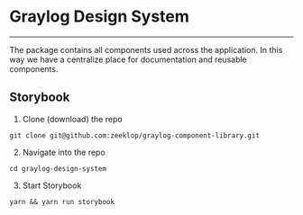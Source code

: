 # Graylog Design System

---

The package contains all components used across the application. In this way we have a centralize place for documentation and reusable components.

## Storybook

1. Clone (download) the repo

`git clone git@github.com:zeeklop/graylog-component-library.git`

2. Navigate into the repo

`cd graylog-design-system`

3. Start Storybook

`yarn && yarn run storybook`
